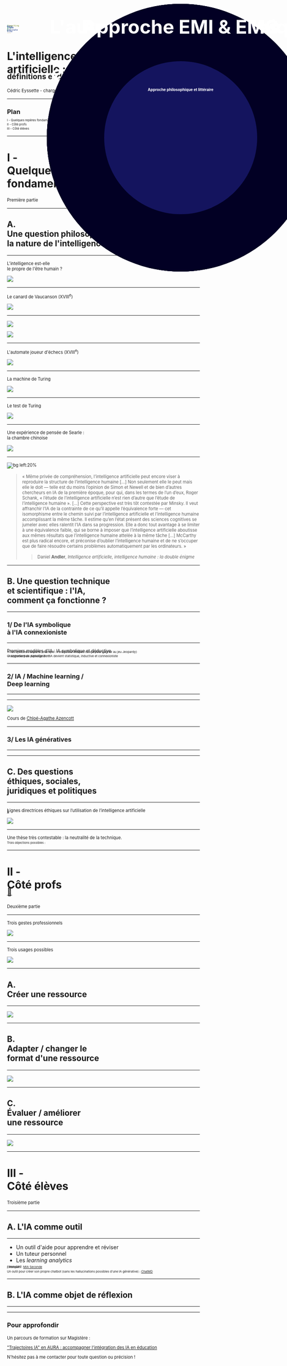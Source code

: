 ```yaml
---
marp: true
theme: teaching
paginate: true
size: 4:3
---
```


<!-- _class: titre -->
<style scoped>
span {font-size:0.7em; display:block; margin-top:-10px}
</style>
# L'intelligence <br>artificielle :<br> <span>définitions et défis</span> <!-- fit -->

Cédric Eyssette - chargé de projet
DRANE site de Lyon



---
<!-- _class:  -->
<style scoped>
section {font-size:4em;}
</style>

### Plan

<span data-marpit-fragment="1">I - Quelques repères fondamentaux</span>

<span data-marpit-fragment="2">II - Côté profs</span>

<span data-marpit-fragment="3">III - Côté élèves</span>


---
<!-- _class: partie -->
# I - <br>Quelques repères <br>fondamentaux <!-- fit -->
Première partie


---
<!-- _class: souspartie -->
## A. <br>Une question philosophique :<br> la nature de l'intelligence <!-- fit -->


---
<!-- _class: i1t1 vertical -->

L'intelligence est-elle <br>le propre de l'être humain ?

![](https://www.musee-rodin.fr/sites/default/files/styles/scale_w1000_h500/public/2020-12/2017_05_23_penseur_jm016_1.jpg?itok=QxHLnDgd)

<!-- 
Question sur soi, sur sa propre pensée
remise en question

intelligence => Logos
Noûs
(matière / esprit ; ce qui nous rapproche de la divinité)

propre de l'être humain

raisonner (rapport à soi)
juger, décider (rapport au monde)
discuter (rapport aux autres)


-->

---
<!-- _class: i1t1 vertical-->
Le canard de Vaucanson (XVIII<sup>e</sup>)

![](https://upload.wikimedia.org/wikipedia/commons/thumb/1/16/Ure%27s_rendering_of_Maillard%27s_automaton.jpg/800px-Ure%27s_rendering_of_Maillard%27s_automaton.jpg)


<!-- 
Question de la mécanisation de l'intelligence
 -->

---
<!-- _class: i2t0 -->

![](https://upload.wikimedia.org/wikipedia/commons/a/a3/Julien_Offray_de_La_Mettrie.jpg?uselang=fr)

![](https://www.edition-originale.com/media/h-3000-la-mettrie_lhomme-machine_1948_tirage-de-tete_0_24935.JPG)

<!-- automate spirituel
Homme-machine -->

---
<!-- _class: i1t1 vertical -->

L'automate joueur d'échecs (XVIII<sup>e</sup>)

![](https://upload.wikimedia.org/wikipedia/commons/thumb/6/6e/Racknitz_-_The_Turk_3.jpg/800px-Racknitz_-_The_Turk_3.jpg)

<!-- 
Le Turc mécanique ou l’automate joueur d'échecs est une célèbre mystification construite à la fin du xviiie siècle : il s’agissait d'un prétendu automate doté de la faculté de jouer aux échecs. I

Construit et dévoilé pour la première fois en 1770 par Johann Wolfgang von Kempelen, le mécanisme semblait capable de jouer contre un adversaire humain, ainsi que de résoudre le problème du cavalier, un casse-tête qui exige de déplacer un cavalier afin d'occuper une seule fois chaque case de l'échiquier
 -->


---
<!-- _class: i1t1 vertical -->
La machine de Turing

![](https://openclipart.org/image/800px/339637)

---
<!-- _class: i1t1 vertical -->
Le test de Turing

![](https://upload.wikimedia.org/wikipedia/commons/5/55/Turing_test_diagram.png)


---
<!-- _class: i1t1 vertical -->

Une expérience de pensée de Searle :<br> la chambre chinoise

[![](https://i.ibb.co/Njjxs77/chambre-Chinoise.png)](https://ladigitale.dev/digiview/#/v/65e952a4e0607)


---
<!-- _class: citationC fmmmmmmm-->
<style scoped>
figure {margin-right:-220px!important}
</style>

![bg left:20% ](https://web.static-rmg.be/if/c_fit,w_1200,h_1200/0d5ae89fcb900dc10d0d6a4fe76f6a07.jpg)

> « Même privée de compréhension, l’intelligence artificielle peut encore viser à reproduire la structure de l’intelligence humaine […] Non seulement elle le peut mais elle le doit — telle est du moins l’opinion de Simon et Newell et de bien d’autres chercheurs en IA de la première époque, pour qui, dans les termes de l’un d’eux, Roger Schank, « l’étude de l’intelligence artificielle n’est rien d’autre que l’étude de l’intelligence humaine ». […] Cette perspective est très tôt contestée par Minsky. Il veut affranchir l’IA de la contrainte de ce qu’il appelle l’équivalence forte — cet isomorphisme entre le chemin suivi par l’intelligence artificielle et l’intelligence humaine accomplissant la même tâche. Il estime qu’en l’état présent des sciences cognitives se jumeler avec elles ralentit l’IA dans sa progression. Elle a donc tout avantage à se limiter à une équivalence faible, qui se borne à imposer que l’intelligence artificielle aboutisse aux mêmes résultats que l’intelligence humaine attelée à la même tâche […] McCarthy est plus radical encore, et préconise d’oublier l’intelligence humaine et de ne s’occuper que de faire résoudre certains problèmes automatiquement par les ordinateurs. »
>> Daniel **Andler**, _Intelligence artificielle, intelligence humaine : la double énigme_

<!-- 
Intelligence :
capacité à résoudre des problèmes

IA étroite / IA générale
IA faible / IA forte

rapport au corps : cognition incarnée
-->



---
<!-- _class: souspartie -->
## B. Une question technique<br> et scientifique : l'IA, <br>comment ça fonctionne ?<!-- fit -->


---
<!-- _class: etape -->
### 1/ De l'IA symbolique <br>à l'IA connexioniste


---
<!-- _class:  -->
<style scoped>
p:nth-of-type(2) {margin-top:0.5em}
</style>

Premiers modèles d'IA : IA symbolique et déductive.
<span data-marpit-fragment="1">&rarr; les systèmes experts (exemple : l'ordinateur Watson conçu pour gagner au jeu Jeopardy)</span>

<span data-marpit-fragment="2">Changement de paradigme : l'IA devient statistique, inductive et connexioniste</span>
<span data-marpit-fragment="3">&rarr; AlphaGo puis AlphaGo Zero</span>

---
<!-- _class: etape -->
### 2/ IA / Machine learning / <br>Deep learning

---
<!-- _class: pp -->
<style scoped>
ol {list-style-type:none!important; margin-left:80px}
ol li {
  width: 700px;
  height: 700px;
  line-height: 120px;
  border-radius: 50%;
  font-size: 50px;
  color: white;
  font-weight: bold;
  text-align: center;
}
ol li {position:absolute; top:10px}
ol li:nth-of-type(1) {background-color: #020024}
ol li:nth-of-type(2) {background-color: #14145e; width:400px; height:400px; margin:150px; line-height: 150px; font-size:0.7em}
ol li:nth-of-type(3) {background-color: #8786c6; width:200px; height:200px; margin:250px; line-height: 210px; font-size:0.5em}
</style>

1) IA
2) Machine learning
3) Deep learning


---
<!-- _class: i1t1 vertical -->
<style scoped>
p {font-size:0.8em}
</style>

![](https://cdn.masto.host/scholarsocial/media_attachments/files/110/650/356/011/527/319/original/36d79dce16f1ac3c.png)

Cours de [Chloé-Agathe Azencott](https://cazencott.info/dotclear/public/lectures/2021-05-cours-Azencott.pdf)


---
<!-- _class: etape -->
### 3/ Les IA génératives


---
<!-- _class:  -->

1) Premier principe : les _embeddings_ ou vecteurs de mots
2) Deuxième principe : la prédiction de _tokens_
3) _Prompts_ / _RAG_ / _Fine-tuning_



<!-- 

IA générative
prédiction / vérité
prompt


IA symbolique / fonctionnalisme /représentationalisme
connexionisme ; réseaux de neurones




Deep Learning
empirisme pur
contredit à une exigence du rationalisme : exigence d'explicabilité

déduction / induction

prompt / RAG / fine-tuning

-->


---
<!-- _class: souspartie -->
## C. Des questions <br>éthiques, sociales,<br>juridiques et politiques <!-- fit -->


---
<!-- _class: i1t1 vertical -->
Lignes directrices éthiques sur l’utilisation de l’intelligence artificielle [:link:](https://drane.ac-lyon.fr/spip/Lignes-directrices-ethiques-utilisation-IA)

[![](https://i.ibb.co/SvH1Y99/lignes-directrices-IA-considerations-ethiques.png)](https://mymarkmap.netlify.app/#https://raw.githubusercontent.com/eyssette/mindmap/main/lignes-directrices-IA-considerations-ethiques.md)

---
<!-- _class:  -->

Une thèse très contestable : la neutralité de la technique.

<span data-marpit-fragment="1">Trois objections possibles :</span>

1) L'autonomie de la technique
2) Le déterminisme technique
3) La normativité de la technique

<!-- 



changements :
structure du travail

sexisme / racisme
droit d'auteur / normes écologiques
-->

---
<!-- _class: partie -->
# II - <br>Côté profs <br>[:link:](https://eyssette.forge.apps.education.fr/markpage/#https://github.com/eyssette/minisite-markpage/blob/main/concevoir-ressources-avec-IA.md)
<!-- fit -->
Deuxième partie

---
<!-- _class: i1t1 vertical -->
Trois gestes professionnels

![](https://raw.githubusercontent.com/eyssette/minisite-markpage/main/img/trois-gestes-professionnels.png)

---
<!-- _class: i1t1 vertical -->
Trois usages possibles

![](https://raw.githubusercontent.com/eyssette/minisite-markpage/main/img/trois-usages-IA.png)

---
<!-- _class: souspartie -->
## A. <br>Créer une ressource <!-- fit -->

---
<!-- _class: i1t1 vertical -->
[![](https://raw.githubusercontent.com/eyssette/minisite-markpage/main/img/creer-ressource-avec-IAG.png)](https://eyssette.forge.apps.education.fr/markpage/?sec=1&subsec=1#https://github.com/eyssette/minisite-markpage/blob/main/concevoir-ressources-avec-IA.md)


---
<!-- _class: souspartie -->
## B. <br>Adapter / changer le <br>format d'une ressource <!-- fit -->


---
<!-- _class: i1t1 vertical -->
[![](https://raw.githubusercontent.com/eyssette/minisite-markpage/main/img/adapter-changer-format-ressource-avec-IAG.png)](https://eyssette.forge.apps.education.fr/markpage/?sec=2&subsec=1#https://github.com/eyssette/minisite-markpage/blob/main/concevoir-ressources-avec-IA.md)

---
<!-- _class: souspartie -->
## C. <br>Évaluer / améliorer<br> une ressource <!-- fit -->


---
<!-- _class: i1t1 vertical -->
[![](https://raw.githubusercontent.com/eyssette/minisite-markpage/main/img/evaluer-ameliorer-ressource-avec-IA.png)](https://eyssette.forge.apps.education.fr/markpage/?sec=3&subsec=1#https://github.com/eyssette/minisite-markpage/blob/main/concevoir-ressources-avec-IA.md)


---
<!-- _class: partie -->
# III - <br>Côté élèves <!-- fit -->
Troisième partie

---
<!-- _class: souspartie -->
## A.  L'IA comme outil


---
<!-- _class:  -->
- Un outil d'aide pour apprendre et réviser
- Un tuteur personnel
- Les _learning analytics_

<span data-marpit-fragment="1">Exemples : [MIA Seconde](https://www.ac-paris.fr/mia-seconde-un-service-numerique-de-remediation-en-francais-et-en-mathematiques-131013)</span><span data-marpit-fragment="2">, PhiloGPT</span>

<span data-marpit-fragment="3">Un outil pour créer son propre chatbot (sans les hallucinations possibles d'une IA générative) : [ChatMD](https://eyssette.github.io/chatMD)</span>

<!-- 
PhiloGPT : vidéo
MIA seconde : Projet gouvernemental (Modules Interactifs Adaptatifs)
répétition espacée : Anki
-->

---
<!-- _class: souspartie -->
## B. L'IA comme objet de réflexion


---
<!-- _class:  -->
1) Approche EMI & EMC
2) Approche philosophique et littéraire


---
<!-- _class: fppppppp -->
### Pour approfondir

Un parcours de formation sur Magistère :

["Trajectoires IA" en AURA : accompagner l'intégration des IA en éducation](https://magistere.education.fr/ac-clermont/course/view.php?id=4683&section=1)

N'hésitez pas à me contacter pour toute question ou précision !